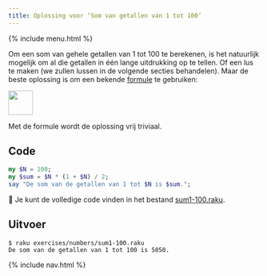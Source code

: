 ```yaml
---
title: Oplossing voor ‘Som van getallen van 1 tot 100’
---
```


{% include menu.html %}

Om een som van gehele getallen van 1 tot 100 te berekenen, is het natuurlijk mogelijk om al die getallen in één lange uitdrukking op te tellen. Of een lus te maken (we zullen lussen in de volgende secties behandelen). Maar de beste oplossing is om een bekende [formule](https://nl.wikipedia.org/wiki/1_%2B_2_%2B_3_%2B_4_%2B_⋯) te gebruiken:

<div class="formula"><img src="sum.png" style="height: 3.5em; width: auto" /></div>

Met de formule wordt de oplossing vrij triviaal.

## Code

```raku
my $N = 100;
my $sum = $N * (1 + $N) / 2;
say "De som van de getallen van 1 tot $N is $sum.";
```

🦋 Je kunt de volledige code vinden in het bestand [sum1-100.raku](https://github.com/ash/raku-course/blob/master/exercises/numbers/sum1-100.raku).

## Uitvoer

```console
$ raku exercises/numbers/sum1-100.raku 
De som van de getallen van 1 tot 100 is 5050.
```

{% include nav.html %}